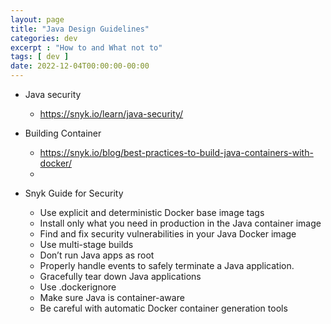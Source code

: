 ```yaml
---
layout: page
title: "Java Design Guidelines"
categories: dev
excerpt : "How to and What not to"
tags: [ dev ]
date: 2022-12-04T00:00:00-00:00
---
```


* Java security
  * https://snyk.io/learn/java-security/
* Building Container
  * https://snyk.io/blog/best-practices-to-build-java-containers-with-docker/
  * 

* Snyk Guide for Security
  * Use explicit and deterministic Docker base image tags 
  * Install only what you need in production in the Java container image 
  * Find and fix security vulnerabilities in your Java Docker image 
  * Use multi-stage builds 
  * Don’t run Java apps as root 
  * Properly handle events to safely terminate a Java application.
  * Gracefully tear down Java applications 
  * Use .dockerignore 
  * Make sure Java is container-aware 
  * Be careful with automatic Docker container generation tools
